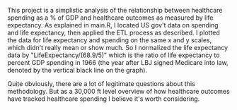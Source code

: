 This project is a simplistic analysis of the relationship between healthcare spending as a % of GDP
and healthcare outcomes as measured by life expectancy.  As explained in main.R, I located US gov't
data on spending and life expectancy, then applied the ETL process as described.  I plotted the data
for life expectancy and spending on the same x and y scales, which didn't really mean or show much.
So I normalized the life expectancy data by "LifeExpectancy/(68.9/5)" which is the ratio of life
expectancy to percent GDP spending in 1966 (the year after LBJ signed Medicare into law, denoted by
the vertical black line on the graph).

Quite obviously, there are a lot of legitimate questions about this methodology.  But as a 30,000 ft level
overview of how healthcare outcomes have tracked healthcare spending I believe it's worth considering.
